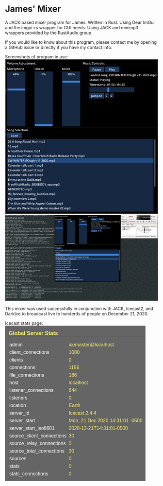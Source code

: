 # James' Mixer

A JACK based mixer program for James.
Written in Rust. 
Using Dear ImGui and the imgui-rs wrapper for GUI needs.
Using JACK and minimp3 wrappers provided by the RustAudio group.

If you would like to know about this program, please contact me by opening a
GitHub issue or directly if you have my contact info.

Screenshots of program in use:
<br>![Screenshot of JamesMixer](./demo.png)
<br>![Fullscreen Screenshot of JamesMixer](./demo-fs.png)

This mixer was used successfully in conjunction with JACK, Icecast2, and 
DarkIce to broadcast live to hunderds of people on December 21, 2020.

Icecast stats page:
<br>![Icecast2 Stats Page](./connections.png)

